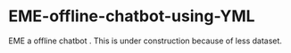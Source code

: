 # EME-offline-chatbot-using-YML
EME a offline chatbot . This is under construction because of less dataset.
